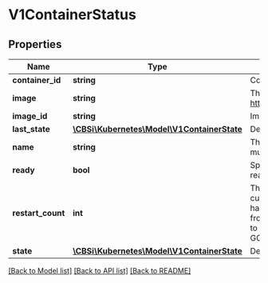 # V1ContainerStatus

## Properties
Name | Type | Description | Notes
------------ | ------------- | ------------- | -------------
**container_id** | **string** | Container&#39;s ID in the format &#39;docker://&lt;container_id&gt;&#39;. | [optional] 
**image** | **string** | The image the container is running. More info: https://kubernetes.io/docs/concepts/containers/images | 
**image_id** | **string** | ImageID of the container&#39;s image. | 
**last_state** | [**\CBSi\Kubernetes\Model\V1ContainerState**](V1ContainerState.md) | Details about the container&#39;s last termination condition. | [optional] 
**name** | **string** | This must be a DNS_LABEL. Each container in a pod must have a unique name. Cannot be updated. | 
**ready** | **bool** | Specifies whether the container has passed its readiness probe. | 
**restart_count** | **int** | The number of times the container has been restarted, currently based on the number of dead containers that have not yet been removed. Note that this is calculated from dead containers. But those containers are subject to garbage collection. This value will get capped at 5 by GC. | 
**state** | [**\CBSi\Kubernetes\Model\V1ContainerState**](V1ContainerState.md) | Details about the container&#39;s current condition. | [optional] 

[[Back to Model list]](../README.md#documentation-for-models) [[Back to API list]](../README.md#documentation-for-api-endpoints) [[Back to README]](../README.md)


